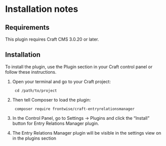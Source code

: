 # Installation notes

## Requirements

This plugin requires Craft CMS 3.0.20 or later.

## Installation

To install the plugin, use the Plugin section in your Craft control panel or follow these instructions.

1. Open your terminal and go to your Craft project:

        cd /path/to/project

2. Then tell Composer to load the plugin:

        composer require frontwise/craft-entryrelationsmanager

3. In the Control Panel, go to Settings → Plugins and click the “Install” button for Entry Relations Manager plugin.

4. The Entry Relations Manager plugin will be visible in the settings view on in the plugins section

